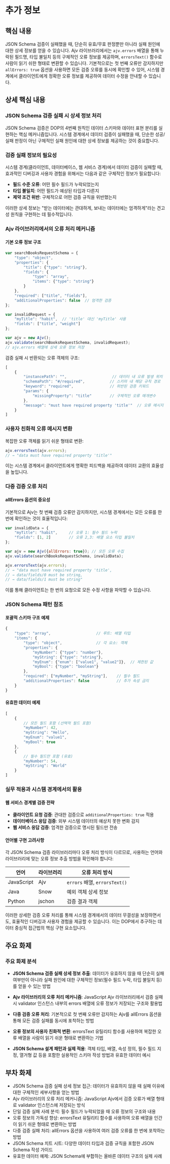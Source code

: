 # 추가 정보

## 핵심 내용
JSON Schema 검증이 실패했을 때, 단순히 유효/무효 판정뿐만 아니라 실패 원인에 대한 상세 정보를 얻을 수 있습니다. Ajv 라이브러리에서는 `ajv.errors` 배열을 통해 누락된 필드명, 타입 불일치 등의 구체적인 오류 정보를 제공하며, `errorsText()` 함수로 사람이 읽기 쉬한 형태로 변환할 수 있습니다. 기본적으로는 첫 번째 오류만 감지하지만 `allErrors: true` 옵션을 사용하면 모든 검증 오류를 동시에 확인할 수 있어, 시스템 경계에서 클라이언트에게 정확한 오류 정보를 제공하여 데이터 수정을 안내할 수 있습니다.

## 상세 핵심 내용
### JSON Schema 검증 실패 시 상세 정보 처리

JSON Schema 검증은 DOP의 4번째 원칙인 데이터 스키마와 데이터 표현 분리를 실현하는 핵심 메커니즘입니다. 시스템 경계에서 데이터 검증이 실패했을 때, 단순한 성공/실패 판정이 아닌 구체적인 실패 원인에 대한 상세 정보를 제공하는 것이 중요합니다.

### 검증 실패 정보의 필요성

시스템 경계(클라이언트, 데이터베이스, 웹 서비스 경계)에서 데이터 검증이 실패할 때, 효과적인 디버깅과 사용자 경험을 위해서는 다음과 같은 구체적인 정보가 필요합니다:

- **필드 수준 오류**: 어떤 필수 필드가 누락되었는지
- **타입 불일치**: 어떤 필드가 예상된 타입과 다른지  
- **제약 조건 위반**: 구체적으로 어떤 검증 규칙을 위반했는지

이러한 상세 정보는 "받는 데이터에는 관대하게, 보내는 데이터에는 엄격하게"라는 견고성 원칙을 구현하는 데 필수적입니다.

### Ajv 라이브러리에서의 오류 처리 메커니즘

#### 기본 오류 정보 구조

```javascript
var searchBooksRequestSchema = {
    "type": "object",
    "properties": {
        "title": {"type": "string"},
        "fields": {
            "type": "array",
            "items": {"type": "string"}
        }
    },
    "required": ["title", "fields"],
    "additionalProperties": false  // 엄격한 검증
};

var invalidRequest = {
    "myTitle": "habit",  // 'title' 대신 'myTitle' 사용
    "fields": ["title", "weight"]
};

var ajv = new Ajv();
ajv.validate(searchBooksRequestSchema, invalidRequest);
// ajv.errors 배열에 상세 오류 정보 저장
```

검증 실패 시 반환되는 오류 객체의 구조:

```javascript
[
    {
        "instancePath": "",                    // 데이터 내 오류 발생 위치
        "schemaPath": "#/required",           // 스키마 내 해당 규칙 경로
        "keyword": "required",                // 위반된 검증 키워드
        "params": {
            "missingProperty": "title"        // 구체적인 오류 매개변수
        },
        "message": "must have required property 'title'"  // 오류 메시지
    }
]
```

### 사용자 친화적 오류 메시지 변환

복잡한 오류 객체를 읽기 쉬운 형태로 변환:

```javascript
ajv.errorsText(ajv.errors);
// → "data must have required property 'title'"
```

이는 시스템 경계에서 클라이언트에게 명확한 피드백을 제공하여 데이터 교환의 효율성을 높입니다.

### 다중 검증 오류 처리

#### allErrors 옵션의 중요성

기본적으로 Ajv는 첫 번째 검증 오류만 감지하지만, 시스템 경계에서는 모든 오류를 한 번에 확인하는 것이 효율적입니다:

```javascript
var invalidData = {
    "myTitle": "habit",     // 오류 1: 필수 필드 누락
    "fields": [1, 2]        // 오류 2,3: 배열 요소 타입 불일치
};

var ajv = new Ajv({allErrors: true}); // 모든 오류 수집
ajv.validate(searchBooksRequestSchema, invalidData);

ajv.errorsText(ajv.errors);
// → "data must have required property 'title',
// → data/fields/0 must be string,
// → data/fields/1 must be string"
```

이를 통해 클라이언트는 한 번의 요청으로 모든 수정 사항을 파악할 수 있습니다.

### JSON Schema 패턴 참조

#### 포괄적 스키마 구조 예제

```javascript
{
    "type": "array",                    // 루트: 배열 타입
    "items": {
        "type": "object",               // 각 요소: 객체
        "properties": {
            "myNumber": {"type": "number"},
            "myString": {"type": "string"},
            "myEnum": {"enum": ["value1", "value2"]},  // 제한된 값
            "myBool": {"type": "boolean"}
        },
        "required": ["myNumber", "myString"],    // 필수 필드
        "additionalProperties": false            // 추가 속성 금지
    }
}
```

#### 유효한 데이터 예제

```javascript
[
    {
        // 모든 필드 포함 (선택적 필드 포함)
        "myNumber": 42,
        "myString": "Hello",
        "myEnum": "value1",
        "myBool": true
    },
    {
        // 필수 필드만 포함 (유효)
        "myNumber": 54,
        "myString": "World"
    }
]
```

### 실무 적용과 시스템 경계에서의 활용

#### 웹 서비스 경계별 검증 전략

- **클라이언트 요청 검증**: 관대한 검증으로 `additionalProperties: true` 적용
- **데이터베이스 응답 검증**: 외부 시스템 데이터의 예상치 못한 변화 감지
- **웹 서비스 응답 검증**: 엄격한 검증으로 명시된 필드만 전송

#### 언어별 구현 고려사항

각 JSON Schema 검증 라이브러리마다 오류 처리 방식이 다르므로, 사용하는 언어와 라이브러리에 맞는 오류 정보 추출 방법을 확인해야 합니다:

| 언어 | 라이브러리 | 오류 처리 방식 |
|------|------------|----------------|
| JavaScript | Ajv | `errors` 배열, `errorsText()` |
| Java | Snow | 예외 객체 상세 정보 |
| Python | jschon | 검증 결과 객체 |

이러한 상세한 검증 오류 처리를 통해 시스템 경계에서의 데이터 무결성을 보장하면서도, 효율적인 디버깅과 사용자 경험을 제공할 수 있습니다. 이는 DOP에서 추구하는 데이터 중심적 접근법의 핵심 구현 요소입니다.

## 주요 화제
### 주요 화제 분석

- **JSON Schema 검증 실패 상세 정보 추출**: 데이터가 유효하지 않을 때 단순히 실패 여부만이 아니라 실패 원인에 대한 구체적인 정보(필수 필드 누락, 타입 불일치 등)를 얻을 수 있는 방법

- **Ajv 라이브러리의 오류 처리 메커니즘**: JavaScript Ajv 라이브러리에서 검증 실패 시 validator 인스턴스 내부의 errors 배열에 오류 정보가 저장되는 구조와 활용법

- **다중 검증 오류 처리**: 기본적으로 첫 번째 오류만 감지하는 Ajv를 allErrors 옵션을 통해 모든 검증 실패를 동시에 포착하는 방법

- **오류 정보의 사용자 친화적 변환**: errorsText 유틸리티 함수를 사용하여 복잡한 오류 배열을 사람이 읽기 쉬운 형태로 변환하는 기법

- **JSON Schema 설계 패턴과 실제 적용**: 객체 타입, 배열, 속성 정의, 필수 필드 지정, 열거형 값 등을 포함한 실용적인 스키마 작성 방법과 유효한 데이터 예시

## 부차 화제
- JSON Schema 검증 실패 상세 정보 접근: 데이터가 유효하지 않을 때 실패 이유에 대한 구체적인 세부사항을 얻는 방법
- Ajv 라이브러리의 오류 처리 메커니즘: JavaScript Ajv에서 검증 오류가 배열 형태로 validator 인스턴스에 저장되는 방식
- 단일 검증 실패 사례 분석: 필수 필드가 누락되었을 때 오류 정보의 구조와 내용
- 오류 정보의 가독성 향상: errorsText 유틸리티 함수를 사용하여 오류 배열을 인간이 읽기 쉬운 형태로 변환하는 방법
- 다중 검증 실패 처리: allErrors 옵션을 사용하여 여러 검증 오류를 한 번에 포착하는 방법
- JSON Schema 치트 시트: 다양한 데이터 타입과 검증 규칙을 포함한 JSON Schema 작성 가이드
- 유효한 데이터 예제: JSON Schema에 부합하는 올바른 데이터 구조의 실제 사례
